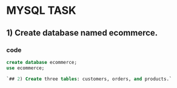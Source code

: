 # MYSQL TASK 

## 1) Create database named ecommerce.

### code
```sql
create database ecommerce;
use ecommerce; 

`## 2) Create three tables: customers, orders, and products.`
